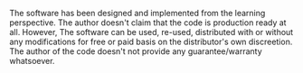 The software has been designed and implemented from the learning perspective. The author doesn't claim that the code is production ready at all. However, 
The software can be used, re-used, distributed with or without any modifications for free or paid basis on the distributor's own discreetion. The author of the code doesn't not provide any guarantee/warranty whatsoever.